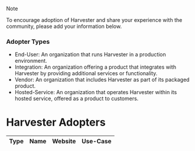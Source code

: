 > [!NOTE]
> 
> To encourage adoption of Harvester and share your experience with the community, please add your information below.

### Adopter Types
- End-User: An organization that runs Harvester in a production environment.
- Integration: An organization offering a product that integrates with Harvester by providing additional services or functionality.
- Vendor: An organization that includes Harvester as part of its packaged product.
- Hosted-Service: An organization that operates Harvester within its hosted service, offered as a product to customers.

# Harvester Adopters

| Type | Name | Website | Use-Case |
|:-|:-|:-|:-|
